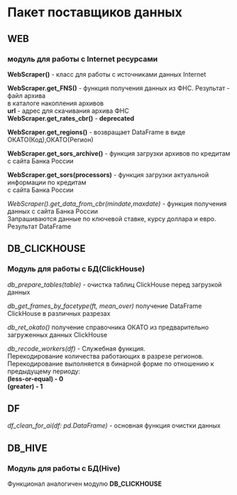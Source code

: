 # Пакет поставщиков данных #

## WEB ##
### модуль для работы с Internet ресурсами ###
__WebScraper()__ - класс для работы с источниками данных Internet<br>

__WebScraper.get_FNS()__ - функция получения данных из ФНС. Результат - файл архива<br>
в каталоге накопления архивов <br>
__url__ - адрес для скачивания архива ФНС
<br>
__WebScraper.get_rates_cbr()__ - __deprecated__

__WebScraper.get_regions()__ - возвращает DataFrame в виде ОКАТО(Код),ОКАТО(Регион) <br>

__WebScraper.get_sors_archive()__ -  функция загрузки архивов по кредитам с сайта Банка России<br>

__WebScraper.get_sors(processors)__ - функция загрузки актуальной информации по кредитам<br> с сайта Банка России<br>


_WebScraper().get_data_from_cbr(mindate,maxdate)_ - функция получения данных с сайта Банка России<br>
Запрашиваются данные по ключевой ставке, курсу доллара и евро. Результат DataFrame

## DB_CLICKHOUSE ##
### Модуль для работы с БД(ClickHouse) ##
_db_prepare_tables(table)_ - очистка таблиц ClickHouse перед загрузкой данных<br>

_db_get_frames_by_facetype(ft, mean_over)_ получение DataFrame ClickHouse в различных разрезах<br>

_db_ret_okato()_ получение справочника ОКАТО из предварительно загруженных данных ClickHouse<br>

_db_recode_workers(df)_ - Служебная функция.<br>
Перекодирование количества работающих в разрезе регионов.<br>
Перекодирование выполняется в бинарной форме по отношению к предыдущему периоду:<br>
__(less-or-equal) - 0__ <br>
__(greater) - 1__ <br>

## DF ##
_df_clean_for_ai(df: pd.DataFrame)_ - основная функция очистки данных

## DB_HIVE ##
### Модуль для работы с БД(Hive) ##
Функционал аналогичен модулю __DB_CLICKHOUSE__